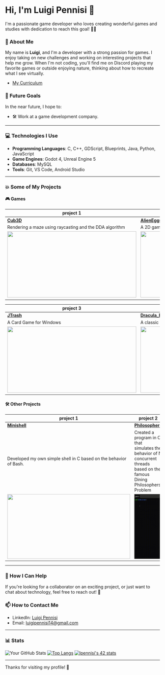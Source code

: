 # Hi, I'm Luigi Pennisi 👋

I'm a passionate game developer who loves creating wonderful games and studies with dedication to reach this goal! 👨‍💻

### 🚀 About Me
My name is **Luigi**, and I'm a developer with a strong passion for games. I enjoy taking on new challenges and working on interesting projects that help me grow. When I'm not coding, you'll find me on Discord playing my favorite games or outside enjoying nature, thinking about how to recreate what I see virtually.
- [My Curriculum](CV_EN_Pennisi_Luigi.pdf)

### 🚀 Future Goals
In the near future, I hope to:
- 🛠️ Work at a game development company.

---

### 💻 Technologies I Use

- **Programming Languages**: C, C++, GDScript, Blueprints, Java, Python, JavaScript
- **Game Engines**: Godot 4, Unreal Engine 5
- **Databases**: MySQL
- **Tools**: Git, VS Code, Android Studio

---

### 💥 Some of My Projects

#### 🎮 Games

|              project 1                                                   |                                 project 2                                        |
|--------------------------------------------------------------------------|----------------------------------------------------------------------------------|
|    **[Cub3D](https://github.com/Ruy41321/42_Cub3D)**                     |              **[AlienEggs](https://github.com/Ruy41321/AlienEggs)**              |
|   Rendering a maze using raycasting and the DDA algorithm                |                   A 2D game where you have to run from an Alien                  |
|  <img src="https://github.com/Ruy41321/42_Cub3D/blob/main/extra/cub.gif" width="420" height="215"> |  <img src="https://github.com/Ruy41321/AlienEggs/blob/main/extra/execution.gif" width="420" height="215"> |

|              project 3                                  |                      project 4                             |
|---------------------------------------------------------|------------------------------------------------------------|
|    **[JTrash](https://github.com/Ruy41321/JTrash)**     |      **[Dracula_Rising](https://github.com/Ruy41321/Dracula_Rising)**  |
|            A Card Game for Windows                      |            A classic Platformer inspired by old Castlevania games   |
|<a href="https://youtu.be/iM-lA3DXjxs" target="_blank"><img src="https://github.com/Ruy41321/JTrash/assets/100509825/3f568ddb-419b-4d58-b762-58f47fc2dc5c"  width="420" height="215" /></a> | <img src="https://github.com/Ruy41321/Dracula_Rising/blob/main/extra/preview.gif"  width="420" height="215"> |

#### 🛠️ Other Projects

|              project 1                                                                                       |                                 project 2                                                                                   |
|--------------------------------------------------------------------------------------------------------------|-----------------------------------------------------------------------------------------------------------------------------|
|    **[Minishell](https://github.com/Ruy41321/42_Minishell)**                                                 | **[Philosophers](https://github.com/Ruy41321/42_Philosophers)**                                                             |
|   Developed my own simple shell in C based on the behavior of Bash.                                          | Created a program in C that simulates the behavior of N concurrent threads based on the famous Dining Philosophers Problem  |
|  <img src="https://github.com/Ruy41321/42_Minishell/blob/main/extra/minishell.gif" width="400" height="210"> |  <img src="https://github.com/Ruy41321/42_Philosophers/blob/main/extra/execution.gif" width="400" height="210">             |

---

### 📍 How I Can Help
If you're looking for a collaborator on an exciting project, or just want to chat about technology, feel free to reach out! 💬

### 📫 How to Contact Me
- LinkedIn: [Luigi Pennisi](https://www.linkedin.com/in/luigi-pennisi-03271922b/)
- Email: [luigipennisi14@gmail.com](mailto:luigipennisi14@gmail.com)

---

### 📊 Stats
![Your GitHub Stats](https://github-readme-stats.vercel.app/api?username=ruy41321&show_icons=true&count_private=true&hide=prs)
[![Top Langs](https://github-readme-stats.vercel.app/api/top-langs/?username=Ruy41321&layout=compact)](https://github.com/anuraghazra/github-readme-stats)
[![lpennisi's 42 stats](https://badge.mediaplus.ma/greenbinary/lpennisi?1337Badge=off&UM6P=off)](https://github.com/oakoudad/badge42)

---

Thanks for visiting my profile! 👾
